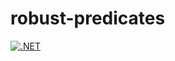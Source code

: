 # robust-predicates

[![.NET](https://github.com/modios/robust-predicates/actions/workflows/dotnet.yml/badge.svg)](https://github.com/modios/robust-predicates/actions/workflows/dotnet.yml)
